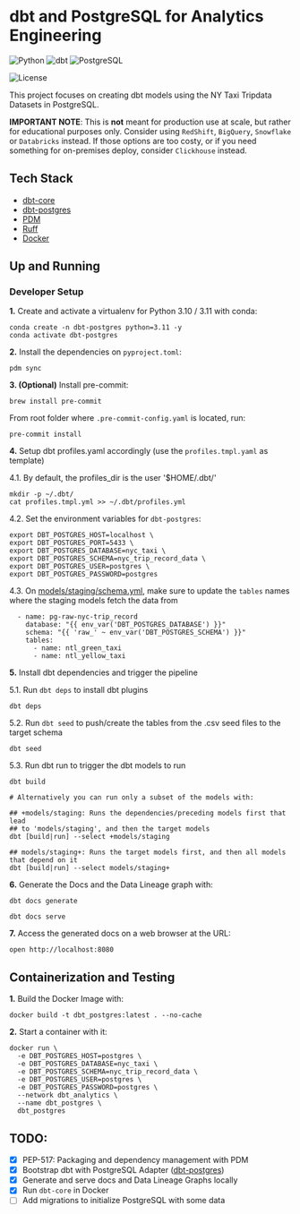 # dbt and PostgreSQL for Analytics Engineering

![Python](https://img.shields.io/badge/Python-3.10_|_3.11-4B8BBE.svg?style=flat&logo=python&logoColor=FFD43B&labelColor=306998)
![dbt](https://img.shields.io/badge/dbt-1.7-262A38?style=flat&logo=dbt&logoColor=FF6849&labelColor=262A38)
![PostgreSQL](https://img.shields.io/badge/PostgreSQL-336791?style=flat&logo=postgresql&logoColor=white&labelColor=336791)

![License](https://img.shields.io/badge/license-CC--BY--SA--4.0-31393F?style=flat&logo=creativecommons&logoColor=black&labelColor=white)

This project focuses on creating dbt models using the NY Taxi Tripdata Datasets in PostgreSQL. 

**IMPORTANT NOTE**: This is **not** meant for production use at scale, but rather for educational purposes only. Consider using `RedShift`, `BigQuery`, `Snowflake` or `Databricks` instead. If those options are too costy, or if you need something for on-premises deploy, consider `Clickhouse` instead.


## Tech Stack
- [dbt-core](https://github.com/dbt-labs/dbt-core)
- [dbt-postgres](https://docs.getdbt.com/docs/core/connect-data-platform/postgres-setup)
- [PDM](https://pdm-project.org/latest/usage/dependency/)
- [Ruff](https://docs.astral.sh/ruff/configuration/)
- [Docker](https://docs.docker.com/get-docker/)


## Up and Running

### Developer Setup

**1.** Create and activate a virtualenv for Python 3.10 / 3.11 with conda:
```shell
conda create -n dbt-postgres python=3.11 -y
conda activate dbt-postgres
```

**2.** Install the dependencies on `pyproject.toml`:
```shell
pdm sync
```

**3. (Optional)**  Install pre-commit:
```shell
brew install pre-commit
```

From root folder where `.pre-commit-config.yaml` is located, run:
```shell
pre-commit install
```

**4.** Setup dbt profiles.yaml accordingly (use the `profiles.tmpl.yaml` as template)

4.1. By default, the profiles_dir is the user '$HOME/.dbt/'
```shell
mkdir -p ~/.dbt/
cat profiles.tmpl.yml >> ~/.dbt/profiles.yml
```

4.2. Set the environment variables for `dbt-postgres`:

```shell
export DBT_POSTGRES_HOST=localhost \
export DBT_POSTGRES_PORT=5433 \
export DBT_POSTGRES_DATABASE=nyc_taxi \
export DBT_POSTGRES_SCHEMA=nyc_trip_record_data \
export DBT_POSTGRES_USER=postgres \
export DBT_POSTGRES_PASSWORD=postgres
```

4.3. On [models/staging/schema.yml](models/staging/schema.yml), make sure to update the `tables` names where the staging models fetch the data from
```shell
  - name: pg-raw-nyc-trip_record
    database: "{{ env_var('DBT_POSTGRES_DATABASE') }}"
    schema: "{{ 'raw_' ~ env_var('DBT_POSTGRES_SCHEMA') }}"
    tables:
      - name: ntl_green_taxi
      - name: ntl_yellow_taxi
```

**5.** Install dbt dependencies and trigger the pipeline

5.1. Run `dbt deps` to install  dbt plugins
```shell
dbt deps
```

5.2. Run `dbt seed` to push/create the tables from the .csv seed files to the target schema
```shell
dbt seed
```

5.3. Run dbt run to trigger the dbt models to run
```shell
dbt build

# Alternatively you can run only a subset of the models with:

## +models/staging: Runs the dependencies/preceding models first that lead 
## to 'models/staging', and then the target models
dbt [build|run] --select +models/staging

## models/staging+: Runs the target models first, and then all models that depend on it
dbt [build|run] --select models/staging+
```

**6.** Generate the Docs and the Data Lineage graph with:
```shell
dbt docs generate
```
```shell
dbt docs serve
```

**7.** Access the generated docs on a web browser at the URL:
```shell
open http://localhost:8080
```


## Containerization and Testing

**1.** Build the Docker Image with:

```shell
docker build -t dbt_postgres:latest . --no-cache
```

**2.** Start a container with it:
```shell
docker run \
  -e DBT_POSTGRES_HOST=postgres \
  -e DBT_POSTGRES_DATABASE=nyc_taxi \
  -e DBT_POSTGRES_SCHEMA=nyc_trip_record_data \
  -e DBT_POSTGRES_USER=postgres \
  -e DBT_POSTGRES_PASSWORD=postgres \
  --network dbt_analytics \
  --name dbt_postgres \
  dbt_postgres
```


## TODO:
- [x] PEP-517: Packaging and dependency management with PDM
- [x] Bootstrap dbt with PostgreSQL Adapter ([dbt-postgres](https://docs.getdbt.com/docs/core/connect-data-platform/postgres-setup))
- [x] Generate and serve docs and Data Lineage Graphs locally
- [x] Run `dbt-core` in Docker
- [ ] Add migrations to initialize PostgreSQL with some data